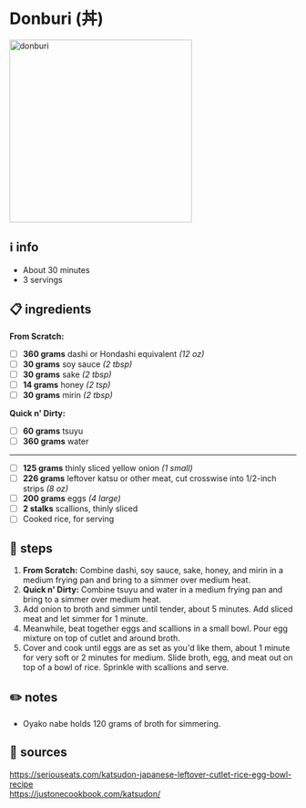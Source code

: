 # Donburi (丼)
<img src="https://www.seriouseats.com/thmb/Mr2ginE65aZyN524g7o7RFvI6qo=/1500x0/filters:no_upscale():max_bytes(150000):strip_icc()/__opt__aboutcom__coeus__resources__content_migration__serious_eats__seriouseats.com__recipes__images__2017__02__20170131-katsudon-2-c74ad6542bf746ed902e8981af918f69.jpg" alt="donburi" width="320"/>  

## ℹ️ info
* About 30 minutes  
* 3 servings  

## 📋 ingredients

**From Scratch:**  

- [ ] **360  grams** dashi or Hondashi equivalent *(12 oz)*
- [ ] **30  grams** soy sauce *(2 tbsp)*
- [ ] **30  grams** sake *(2 tbsp)*
- [ ] **14  grams** honey *(2 tsp)*
- [ ] **30  grams** mirin *(2 tbsp)*

**Quick n' Dirty:**  

- [ ] **60	grams** tsuyu
- [ ] **360	grams** water
  
---  

- [ ] **125  grams**    thinly sliced yellow onion *(1 small)*
- [ ] **226  grams**    leftover katsu or other meat, cut crosswise into 1/2-inch strips *(8 oz)*
- [ ] **200  grams**    eggs *(4 large)*
- [ ] **2  stalks** scallions, thinly sliced
- [ ] Cooked rice, for serving

## 🔪 steps
1. **From Scratch:** Combine dashi, soy sauce, sake, honey, and mirin in a medium frying pan and bring to a simmer over medium heat.
1. **Quick n' Dirty:** Combine tsuyu and water in a medium frying pan and bring to a simmer over medium heat.
2. Add onion to broth and simmer until tender, about 5 minutes. Add sliced meat and let simmer for 1 minute.
3. Meanwhile, beat together eggs and scallions in a small bowl. Pour egg mixture on top of cutlet and around broth.
4. Cover and cook until eggs are as set as you'd like them, about 1 minute for very soft or 2 minutes for medium. Slide broth, egg, and meat out on top of a bowl of rice. Sprinkle with scallions and serve.  

## ✏️ notes
* Oyako nabe holds 120 grams of broth for simmering.

## 🔗 sources
https://seriouseats.com/katsudon-japanese-leftover-cutlet-rice-egg-bowl-recipe  
https://justonecookbook.com/katsudon/  
